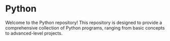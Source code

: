 # Python
Welcome to the Python repository! This repository is designed to provide a comprehensive collection of Python programs, ranging from basic concepts to advanced-level projects. 
